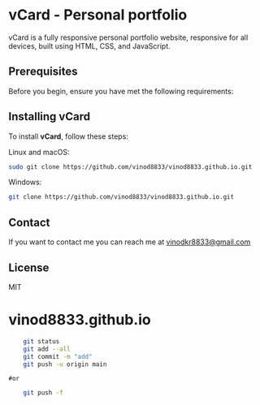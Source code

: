 # vCard - Personal portfolio

vCard is a fully responsive personal portfolio website, responsive for all devices, built using HTML, CSS, and JavaScript.

## Prerequisites

Before you begin, ensure you have met the following requirements:



## Installing vCard

To install **vCard**, follow these steps:

Linux and macOS:

```bash
sudo git clone https://github.com/vinod8833/vinod8833.github.io.git
```

Windows:

```bash
git clone https://github.com/vinod8833/vinod8833.github.io.git
```

## Contact

If you want to contact me you can reach me at vinodkr8833@gmail.com

## License

MIT
# vinod8833.github.io

``` bash
    git status 
    git add --all
    git commit -m "add"
    git push -u origin main

```
    #or
```bash 
    git push -f 
```